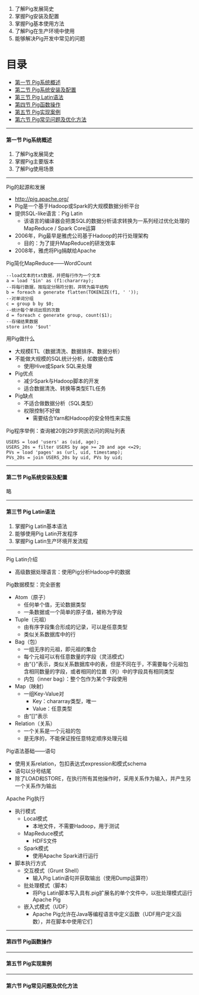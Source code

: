 1. 了解Pig发展简史
2. 掌握Pig安装及配置
3. 掌握Pig基本使用方法
4. 了解Pig在生产环境中使用
5. 能够解决Pig开发中常见的问题

# 目录 #

- [第一节 Pig系统概述](#1)
- [第二节 Pig系统安装及配置](#2)
- [第三节 Pig Latin语法](#3)
- [第四节 Pig函数操作](#4)
- [第五节 Pig实现案例](#5)
- [第六节 Pig常见问题及优化方法](#6)

***

<h4 id='1'>第一节 Pig系统概述</h4>

1. 了解Pig发展简史
2. 掌握Pig主要版本
3. 了解Pig使用场景

---

Pig的起源和发展
- http://pig.apache.org/
- Pig是一个基于Hadoop或Spark的大规模数据分析平台
- 提供SQL-like语言：Pig Latin
    - 该语言的编译器会把类SQL的数据分析请求转换为一系列经过优化处理的MapReduce / Spark Core运算
- 2006年，Pig最早是雅虎公司基于Hadoop的并行处理架构
    - 目的：为了提升MapReduce的研发效率
- 2008年，雅虎将Pig捐献给Apache

Pig简化MapReduce——WordCount
```
--load文本的txt数据，并把每行作为一个文本
a = load '$in' as (f1:chararray);
--将每行数据，按指定分隔符分割，并转为扁平结构
b = foreach a generate flatten(TOKENIZE(f1, ' '));
--对单词分组
c = group b by $0;
--统计每个单词出现的次数
d = foreach c generate group, count($1);
--存储结果数据
store into '$out'
```

用Pig做什么
- 大规模ETL（数据清洗、数据排序、数据分析）
- 不能做大规模的SQL统计分析，如数据仓库
    - 使用Hive或Spark SQL来处理
- Pig优点
    - 减少Spark与Hadoop脚本的开发
    - 适合数据清洗、转换等类型ETL任务
- Pig缺点
    - 不适合做数据分析（SQL类型）
    - 权限控制不好做
        - 需要结合Yarn和Hadoop的安全特性来实施

Pig程序举例：查询被20到29岁网民访问的网址列表
```
USERS = load 'users' as (uid, age);
USERS_20s = filter USERS by age >= 20 and age <=29;
PVs = load 'pages' as (url, uid, timestamp);
PVs_20s = join USERS_20s by uid, PVs by uid;
```

***

<h4 id='2'>第二节 Pig系统安装及配置</h4>
略

***

<h4 id='3'>第三节 Pig Latin语法</h4>

1. 掌握Pig Latin基本语法
2. 能够使用Pig Latin开发程序
3. 掌握Pig Latin生产环境开发流程

---

Pig Latin介绍
- 高级数据处理语言：使用Pig分析Hadoop中的数据

Pig数据模型：完全嵌套
- Atom（原子）
    - 任何单个值，无论数据类型
    - 一条数据或一个简单的原子值，被称为字段
- Tuple（元祖）
    - 由有序字段集合形成的记录，可以是任意类型
    - 类似关系数据库中的行
- Bag（包）
    - 一组无序的元祖，即元祖的集合
    - 每个元祖可以有任意数量的字段（灵活模式）
    - 由“{}”表示，类似关系数据库中的表，但是不同在于，不需要每个元祖包含相同数量的字段，或者相同的位置（列）中的字段具有相同类型
    - 内包（inner bag）：整个包作为某个字段使用
- Map（映射）
    - 一组Key-Value对
        - Key：chararray类型，唯一
        - Value：任意类型
    - 由“[]”表示
- Relation（关系）
    - 一个关系是一个元祖的包
    - 是无序的，不能保证按任意特定顺序处理元祖

Pig语法基础——语句
- 使用关系relation，包扣表达式expression和模式schema
- 语句以分号结尾
- 除了LOAD和STORE，在执行所有其他操作时，采用关系作为输入，并产生另一个关系作为输出

Apache Pig执行
- 执行模式
    - Local模式
        - 本地文件，不需要Hadoop，用于测试
    - MapReduce模式
        - HDFS文件
    - Spark模式
        - 使用Apache Spark进行运行
- 脚本执行方式
    - 交互模式（Grunt Shell）
        - 输入Pig Latin语句并获取输出（使用Dump运算符）
    - 批处理模式（脚本）
        - 将Pig Latin脚本写入具有.pig扩展名的单个文件中，以批处理模式运行Apache Pig
    - 嵌入式模式（UDF）
        - Apache Pig允许在Java等编程语言中定义函数（UDF用户定义函数），并在脚本中使用它们

***

<h4 id='4'>第四节 Pig函数操作</h4>

***

<h4 id='5'>第五节 Pig实现案例</h4>

***

<h4 id='6'>第六节 Pig常见问题及优化方法</h4>